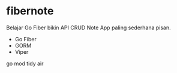 # fibernote
Belajar Go Fiber bikin API CRUD Note App paling sederhana pisan.

- Go Fiber
- GORM
- Viper

go mod tidy
air
